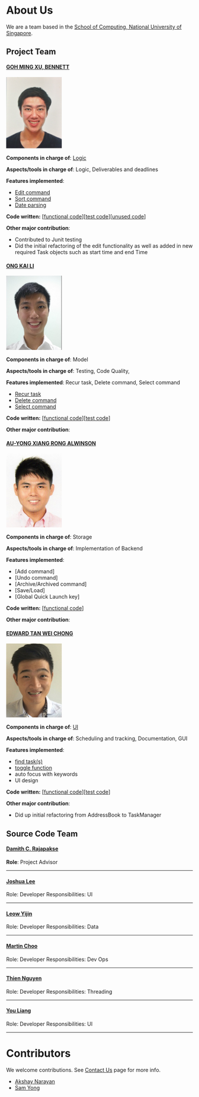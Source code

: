 # About Us

We are a team based in the [School of Computing, National University of Singapore](http://www.comp.nus.edu.sg).

## Project Team

#### [GOH MING XU, BENNETT](https://github.com/bennettgo) <br>

<img src="images/bennettgo.jpg" width="150"><br>

**Components in charge of**: [Logic](https://github.com/CS2103JAN2017-T16-B1/main/blob/master/docs/DeveloperGuide.md#23-logic-component) <br>

**Aspects/tools in charge of**: Logic, Deliverables and deadlines <br>

**Features implemented**: 

* [Edit command](https://github.com/CS2103JAN2017-T16-B1/main/blob/v0.5/docs/UserGuide.md#26-editing-a-taskevent--edit)
* [Sort command](https://github.com/CS2103JAN2017-T16-B1/main/blob/master/docs/UserGuide.md#27--sorting-tasksevents--sort)
* [Date parsing](https://github.com/CS2103JAN2017-T16-B1/main/blob/master/docs/UserGuide.md#22-adding-a-taskevent--add)

**Code written:** [[functional code](../collated/main/A0138998B.md)][[test code](../collated/test/A0138998B.md)][[unused code](../collated/unused/A0138998B.md)]

**Other major contribution**:
* Contributed to Junit testing
* Did the initial refactoring of the edit functionality as well as added in new required Task objects such as start time and end Time


#### [ONG KAI LI](https://github.com/kailii) <br>

<img src="images/kailii.jpg" width="150"><br>

**Components in charge of**: Model

**Aspects/tools in charge of**: Testing, Code Quality,

**Features implemented**: Recur task, Delete command, Select command
* [Recur task](https://github.com/CS2103JAN2017-T16-B1/main/blob/master/docs/UserGuide.md#22-adding-a-taskevent--add)
* [Delete command](https://github.com/CS2103JAN2017-T16-B1/main/blob/master/docs/UserGuide.md#27--deleting-tasks-delete)
* [Select command](https://github.com/CS2103JAN2017-T16-B1/main/blob/master/docs/UserGuide.md#29-selecting-tasks--select)


**Code written:** [[functional code](../collated/main/A0139375W.md)][[test code](../collated/test/A0139375W.md)]

**Other major contribution**:


#### [AU-YONG XIANG RONG ALWINSON](https://github.com/alwinsonauyong) <br>

<img src="images/alwinsonauyong.jpg" width="150"><br>

**Components in charge of**: Storage 

**Aspects/tools in charge of**: Implementation of Backend

**Features implemented**:
* [Add command]
* [Undo command]
* [Archive/Archived command]
* [Save/Load]
* [Global Quick Launch key]

**Code written:** [[functional code](../collated/main/A0140072X.md)]

**Other major contribution**:



#### [EDWARD TAN WEI CHONG](https://github.com/EdCS2103) <br>

<img src="images/EdCS2103.jpg" width="150"><br>

**Components in charge of**: [UI](https://github.com/CS2103JAN2017-T16-B1/main/blob/master/docs/DeveloperGuide.md#22-ui-component)

**Aspects/tools in charge of**: Scheduling and tracking, Documentation, GUI

**Features implemented**: 
* [find task(s)](https://github.com/CS2103JAN2017-T16-B1/main/blob/master/docs/UserGuide.md#23-finding-tasksevents--find)
* [toggle function](https://github.com/CS2103JAN2017-T16-B1/main/blob/v0.5/docs/UserGuide.md#212-toggle-between-different-tasks-toggle)
* auto focus with keywords
* UI design

**Code written:** [[functional code](../collated/main/A0139509X.md)][[test code](../collated/test/A0139509X.md)]

**Other major contribution**:
* Did up initial refactoring from AddressBook to TaskManager


## Source Code Team

#### [Damith C. Rajapakse](http://www.comp.nus.edu.sg/~damithch) <br>
**Role**: Project Advisor

-----

#### [Joshua Lee](http://github.com/lejolly)
Role: Developer
Responsibilities: UI

-----

#### [Leow Yijin](http://github.com/yijinl)
Role: Developer
Responsibilities: Data

-----

#### [Martin Choo](http://github.com/m133225)
Role: Developer
Responsibilities: Dev Ops

-----

#### [Thien Nguyen](https://github.com/ndt93)
 Role: Developer
 Responsibilities: Threading

 -----

#### [You Liang](http://github.com/yl-coder)
 Role: Developer
 Responsibilities: UI

 -----

# Contributors

We welcome contributions. See [Contact Us](ContactUs.md) page for more info.

* [Akshay Narayan](https://github.com/se-edu/addressbook-level4/pulls?q=is%3Apr+author%3Aokkhoy)
* [Sam Yong](https://github.com/se-edu/addressbook-level4/pulls?q=is%3Apr+author%3Amauris)

